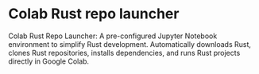 # Colab Rust repo launcher
 Colab Rust Repo Launcher: A pre-configured Jupyter Notebook environment to simplify Rust development. Automatically downloads Rust, clones Rust repositories, installs dependencies, and runs Rust projects directly in Google Colab.
